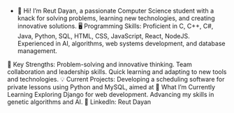 - 👋 Hi! I’m Reut Dayan, a passionate Computer Science student with a knack for solving problems, learning new technologies, and creating innovative solutions.
🖥️ Programming Skills:
Proficient in C, C++, C#, Java, Python, SQL, HTML, CSS, JavaScript, React, NodeJS.
Experienced in AI, algorithms, web systems development, and database management.

🎯 Key Strengths:
Problem-solving and innovative thinking.
Team collaboration and leadership skills.
Quick learning and adapting to new tools and technologies.
💡 Current Projects:
Developing a scheduling software for private lessons using Python and MySQL, aimed at 
🚀 What I’m Currently Learning
Exploring Django for web development.
Advancing my skills in genetic algorithms and AI.
💼 LinkedIn: Reut Dayan


<!---
reutDayan1/reutDayan1 is a ✨ special ✨ repository because its `README.md` (this file) appears on your GitHub profile.
You can click the Preview link to take a look at your changes.
--->
